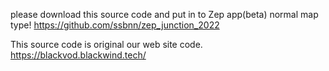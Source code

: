 please download this source code and put in to Zep app(beta) normal map type!
https://github.com/ssbnn/zep_junction_2022

This source code is original our web site code.
https://blackvod.blackwind.tech/